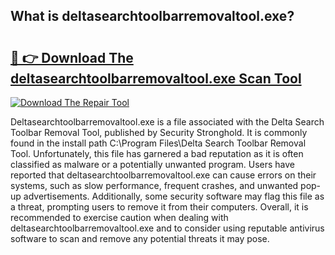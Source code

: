 ## What is deltasearchtoolbarremovaltool.exe? 

# <h2><a href="https://exedetect.com/download.php?deltasearchtoolbarremovaltool.exe">🔗 👉 Download The deltasearchtoolbarremovaltool.exe Scan Tool</a></h2>

[![Download The Repair Tool](https://exedetect.com/download-button.jpg)](https://exedetect.com/download.php?deltasearchtoolbarremovaltool.exe)

Deltasearchtoolbarremovaltool.exe is a file associated with the Delta Search Toolbar Removal Tool, published by Security Stronghold. It is commonly found in the install path C:\Program Files\Delta Search Toolbar Removal Tool\. Unfortunately, this file has garnered a bad reputation as it is often classified as malware or a potentially unwanted program. Users have reported that deltasearchtoolbarremovaltool.exe can cause errors on their systems, such as slow performance, frequent crashes, and unwanted pop-up advertisements. Additionally, some security software may flag this file as a threat, prompting users to remove it from their computers. Overall, it is recommended to exercise caution when dealing with deltasearchtoolbarremovaltool.exe and to consider using reputable antivirus software to scan and remove any potential threats it may pose.
